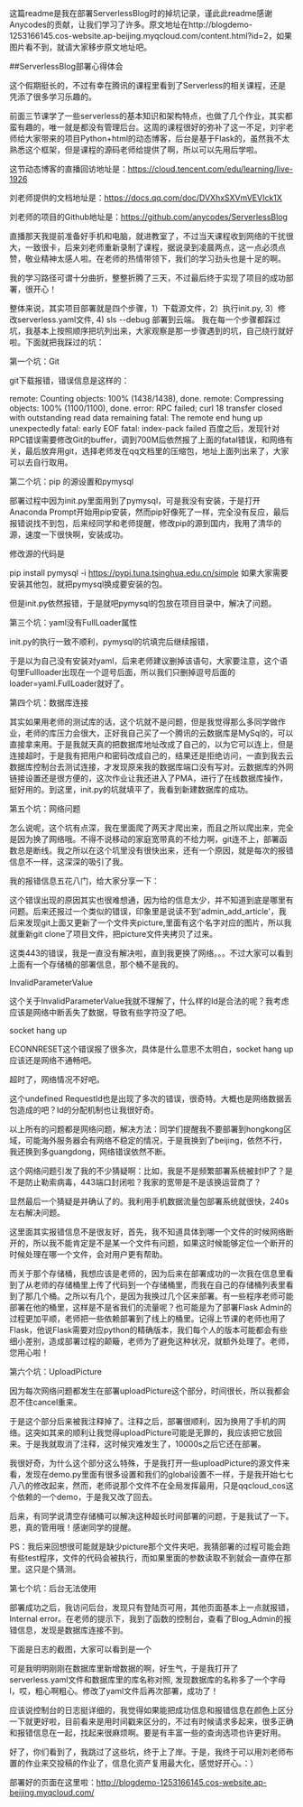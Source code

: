 这篇readme是我在部署ServerlessBlog时的掉坑记录，谨此此readme感谢Anycodes的贡献，让我们学习了许多。原文地址在http://blogdemo-1253166145.cos-website.ap-beijing.myqcloud.com/content.html?id=2，如果图片看不到，就请大家移步原文地址吧。

##ServerlessBlog部署心得体会

这个假期挺长的，不过有幸在腾讯的课程里看到了Serverless的相关课程，还是凭添了很多学习乐趣的。

前面三节课学了一些serverless的基本知识和架构特点，也做了几个作业，其实都蛮有趣的，唯一就是都没有管理后台。这周的课程很好的弥补了这一不足，刘宇老师给大家带来的项目Python+html的动态博客，后台是基于Flask的，虽然我不太熟悉这个框架，但是课程的源码老师给提供了啊，所以可以先用后学啦。

这节动态博客的直播回访地址是：https://cloud.tencent.com/edu/learning/live-1926

刘老师提供的文档地址是：https://docs.qq.com/doc/DVXhxSXVmVEVIck1X

刘老师的项目的Github地址是：https://github.com/anycodes/ServerlessBlog

直播那天我提前准备好手机和电脑，就进教室了，不过当天课程收到网络的干扰很大，一致很卡，后来刘老师重新录制了课程，据说录到凌晨两点，这一点必须点赞，敬业精神太感人啦。在老师的热情带领下，我们的学习劲头也是十足的啊。

我的学习路径可谓十分曲折，整整折腾了三天，不过最后终于实现了项目的成功部署，很开心！

整体来说，其实项目部署就是四个步骤，1）下载源文件，2）执行init.py, 3）修改serverless.yaml文件, 4) sls --debug 部署到云端。 我在每一个步骤都踩过坑，我基本上按照顺序把坑列出来，大家观察是那一步骤遇到的坑，自己绕行就好啦。下面就把我踩过的坑：

第一个坑：Git

git下载报错，错误信息是这样的：

remote: Counting objects: 100% (1438/1438), done.
remote: Compressing objects: 100% (1100/1100), done.
error: RPC failed; curl 18 transfer closed with outstanding read data remaining
fatal: The remote end hung up unexpectedly
fatal: early EOF
fatal: index-pack failed
百度之后，发现针对RPC错误需要修改Git的buffer，调到700M后依然报了上面的fatal错误，和网络有关，最后放弃用git，选择老师发在qq文档里的压缩包，地址上面列出来了，大家可以去自行取用。

第二个坑：pip 的源设置和pymysql

部署过程中因为init.py里面用到了pymysql，可是我没有安装，于是打开Anaconda Prompt开始用pip安装，然而pip好像死了一样，完全没有反应，最后报错说找不到包，后来经同学和老师提醒，修改pip的源到国内，我用了清华的源，速度一下很快啊，安装成功。

修改源的代码是

pip install pymysql -i https://pypi.tuna.tsinghua.edu.cn/simple
如果大家需要安装其他包，就把pymysql换成要安装的包。

但是init.py依然报错，于是就吧pymysql的包放在项目目录中，解决了问题。

第三个坑：yaml没有FullLoader属性

init.py的执行一致不顺利，pymysql的坑填完后继续报错，



于是以为自己没有安装对yaml，后来老师建议删掉该语句，大家要注意，这个语句里Fullloader出现在一个逗号后面，所以我们只删掉逗号后面的loader=yaml.FullLoader就好了。

 

第四个坑：数据库连接

其实如果用老师的测试库的话，这个坑就不是问题，但是我觉得那么多同学做作业，老师的库压力会很大，正好我自己买了一个腾讯的云数据库是MySql的，可以直接拿来用。于是我就天真的把数据库地址改成了自己的，以为它可以连上，但是连接超时，于是我有把用户和密码改成自己的，结果还是拒绝访问，一直到我去云数据库控制台去测试连接，才发现原来我的数据库端口没有写对。云数据库的外网链接设置还是很方便的，这次作业让我还进入了PMA，进行了在线数据库操作，挺好用的。到这里，init.py的坑就填平了，我看到新建数据库的成功。

第五个坑：网络问题

怎么说呢，这个坑有点深，我在里面爬了两天才爬出来，而且之所以爬出来，完全是因为换了网络哦。不得不说移动的家庭宽带真的不给力啊，git连不上，部署函数总是断线。我之所以在这个坑里没有很快出来，还有一个原因，就是每次的报错信息不一样，这深深的吸引了我。

我的报错信息五花八门，给大家分享一下：



这个错误出现的原因其实也很难想通，因为给的信息太少，并不知道到底是哪里有问题。后来还报过一个类似的错误，印象里是说读不到'admin_add_article'，我后来发现git上面又更新了一个文件夹picture,里面有这个名字对应的图片，所以我就重新git clone了项目文件，把picture文件夹拷贝了过来。





这类443的错误，我是一直没有解决啦，直到我更换了网络。。。不过大家可以看到上面有一个存储桶的部署信息，那个桶不是我的。

InvalidParameterValue

这个关于InvalidParameterValue我就不理解了，什么样的Id是合法的呢？我考虑应该是网络中断丢失了数据，导致有些字符没了吧。

socket hang up

ECONNRESET这个错误报了很多次，具体是什么意思不太明白，socket hang up应该还是网络不通畅吧。



超时了，网络情况不好吧。



这个undefined RequestId也是出现了多次的错误，很奇特。大概也是网络数据丢包造成的吧？Id的分配机制也让我很好奇。

以上所有的问题都是网络问题，解决方法：同学们提醒我不要部署到hongkong区域，可能海外服务器会有网络不稳定的情况，于是我换到了beijing，依然不行，我还换到多guangdong，网络错误依然不断。

这个网络问题引发了我的不少猜疑啊：比如，我是不是频繁部署系统被封IP了？是不是防止勒索病毒，443端口封闭啦？我家的宽带是不是该换运营商了？

显然最后一个猜疑是并确认了的。我利用手机数据流量包部署系统就很快，240s左右解决问题。

这里面其实报错信息不是很友好，首先，我不知道具体到哪一个文件的时候网络断开的，所以我不能肯定是不是某一个文件有问题，如果这时候能够定位一个断开的时候处理在哪一个文件，会对用户更有帮助。

而关于那个存储桶，我想应该是老师的，因为后来在部署成功的一次我在信息里看到了从老师的存储桶里上传了代码到一个存储桶里，而我在自己的存储桶列表里看到了那几个桶。之所以有几个，是因为我换过几个区来部署。有一些程序老师可能部署在他的桶里，这样是不是省我们的流量呢？也可能是为了部署Flask Admin的过程更加平顺，老师把一些依赖部署到了线上的桶里。记得上节课的老师也用了Flask，他说Flask需要对应python的精确版本，我们每个人的版本可能都会有些细小差别，造成部署过程的颠簸，老师为了避免这种状况，就额外处理了。老师，您用心啦！

第六个坑：UploadPicture

因为每次网络问题都发生在部署uploadPicture这个部分，时间很长，所以我都会忍不住cancel重来。



于是这个部分后来被我注释掉了。注释之后，部署很顺利，因为换用了手机的网络。这突如其来的顺利让我觉得uploadPicture可能是无罪的，我应该把它放回来。于是我就取消了注释，这时候灾难发生了，10000s之后它还在部署。

我很好奇，为什么这个部分这么特殊，于是我打开一些uploadPicture的源文件来看，发现在demo.py里面有很多设置和我们的global设置不一样，于是我开始七七八八的修改起来，然而，老师说那个文件不在全局发挥最用，只是qqcloud_cos这个依赖的一个demo，于是我又改了回去。

后来，有同学说清空存储桶可以解决这种超长时间部署的问题，于是我试了一下。恩，真的管用哦！感谢同学的提醒。

PS：我后来回想很可能就是缺少picture那个文件夹吧，我猜部署的过程可能会跑有些test程序，文件的代码会被执行，而如果里面的参数读取不到就会一直停在那里。这只是个猜测。

第七个坑：后台无法使用

部署成功之后，我访问后台，发现只有登陆页可用，其他页面基本上一点就报错，Internal error。在老师的提示下，我到了函数的控制台，查看了Blog_Admin的报错信息，发现是数据库连接不到。

下面是日志的截图，大家可以看到是一个





可是我明明刚刚在数据库里新增数据的啊，好生气，于是我打开了serverless.yaml文件和数据库里的库名称对照, 发现数据库的名称多了一个字母l，哎，粗心啊粗心。修改了yaml文件后再次部署，成功了！

应该说控制台的日志挺详细的，我觉得如果能把成功信息和报错信息在颜色上区分一下就更好啦，目前看来是用时间戳来区分的，不过有时候请求多起来，很多正确和报错信息在一起，找起来很麻烦啊。要是有丰富一些的查询选项也许更好用。

 

好了，你们看到了，我跳过了这些坑，终于上了岸。于是，我终于可以用刘老师布置的作业来交投稿的作业了，信息化资产复用最大化，感觉好开心。：）

部署好的页面在这里啦：http://blogdemo-1253166145.cos-website.ap-beijing.myqcloud.com/
